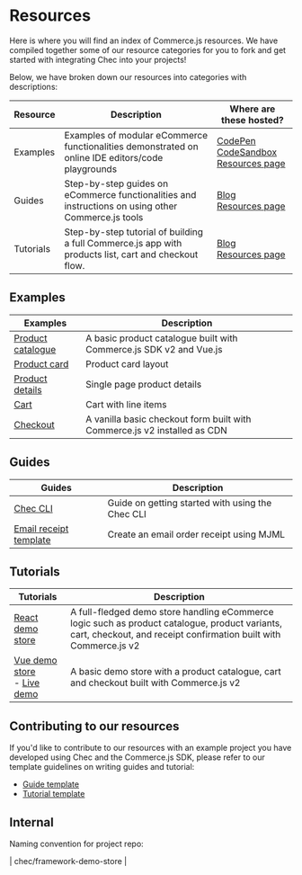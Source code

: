 # Resources

Here is where you will find an index of Commerce.js resources. We have compiled together some of our resource categories for you to fork and get started with integrating Chec into your projects!

Below, we have broken down our resources into categories with descriptions:

| Resource   |      Description      |  Where are these hosted? |
|----------|-------------|------|
| Examples |   Examples of modular eCommerce functionalities demonstrated on online IDE editors/code playgrounds   |   [CodePen](https://codepen.io/commercejs)</br>[CodeSandbox](https://codesandbox.io/)</br>  [Resources page](https://commercejs.com/resources/) |
| Guides |  Step-by-step guides on eCommerce functionalities and instructions on using other Commerce.js tools | [Blog](https://commercejs.com/blog/)</br>[Resources page](https://commercejs.com/resources/)  |
| Tutorials | Step-by-step tutorial of building a full Commerce.js app with products list, cart and checkout flow. | [Blog](https://commercejs.com/blog/)</br>[Resources page](https://commercejs.com/resources/) |


## Examples

| Examples   |      Description      |
|----------|-------------|
| [Product catalogue](https://codesandbox.io/s/product-catalogue-demo-4pvpq) |  A basic product catalogue built with Commerce.js SDK v2 and Vue.js  |
| [Product card]() |  Product card layout  |
| [Product details]() |  Single page product details  |
| [Cart]() |  Cart with line items |
| [Checkout](https://codepen.io/commercejs/pen/oNXvpxZ) |  A vanilla basic checkout form built with Commerce.js v2 installed as CDN |

## Guides 

| Guides   |      Description      |
|----------|-------------|
| [Chec CLI](https://commercejs.com/blog/getting-started-with-the-chec-cli) |  Guide on getting started with using the Chec CLI |
| [Email receipt template](https://github.com/chec/chec-receipt) |  Create an email order receipt using MJML |

## Tutorials 

| Tutorials   |      Description      |
|----------|-------------|
| [React demo store](https://commercejs.com/blog/create-an-ecommerce-store-with-vuejs) |  A full-fledged demo store handling eCommerce logic such as product catalogue, product variants, cart, checkout, and receipt confirmation built with Commerce.js v2 |
| [Vue demo store](https://github.com/jaepass/example-cjs-vue)</br> - [Live demo](https://codesandbox.io/s/vue-demo-store-z6twt) |  A basic demo store with a product catalogue, cart and checkout built with Commerce.js v2 |

## Contributing to our resources

If you'd like to contribute to our resources with an example project you have developed using Chec and the Commerce.js SDK, please refer to our template guidelines on writing guides and tutorial:

- [Guide template](https://github.com/chec/resources/blob/master/templates/guide-template.md)
- [Tutorial template](https://github.com/chec/resources/blob/master/templates/tutorial-template.md)

## Internal 

Naming convention for project repo:

|  chec/framework-demo-store  |